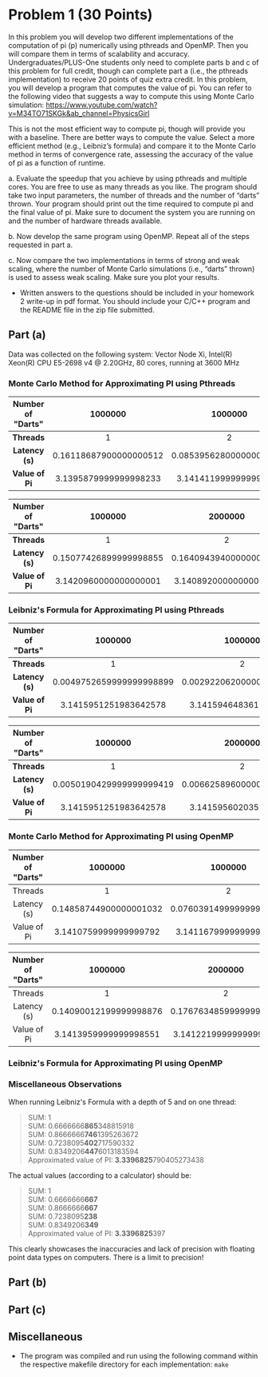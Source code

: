 # Problem 1 (30 Points)

In this problem you will develop two different implementations of the computation of pi (p) numerically using pthreads and OpenMP. Then you will compare them in terms of scalability and accuracy. Undergraduates/PLUS-One students only need to complete parts b and c of this problem for full credit, though can complete part a (i.e., the pthreads implementation) to receive 20 points of quiz extra credit. In this problem, you will develop a program that computes the value of pi. You can refer to the following video that suggests a way to compute this using Monte Carlo simulation: https://www.youtube.com/watch?v=M34TO71SKGk&ab_channel=PhysicsGirl 

This is not the most efficient way to compute pi, though will provide you with a baseline. There are better ways to compute the value. Select a more efficient method (e.g., Leibniz’s formula) and compare it to the Monte Carlo method in terms of convergence rate, assessing the accuracy of the value of pi as a function of runtime. 

a. Evaluate the speedup that you achieve by using pthreads and multiple cores. You are free to use as many threads as you like. The program should take two input parameters, the  number of threads and the number of “darts” thrown. Your program should print out the time required to compute pi and the final value of pi. Make sure to document the system you are running on and the number of hardware threads available. 

b. Now develop the same program using OpenMP. Repeat all of the steps requested in part a. 

c. Now compare the two implementations in terms of strong and weak scaling, where the number of Monte Carlo simulations (i.e., “darts” thrown) is used to assess weak scaling. Make sure you plot your results.

* Written answers to the questions should be included in your homework 2 write-up in pdf format. You should include your C/C++ program and the README file in the zip file submitted.

## Part (a)

Data was collected on the following system:
Vector Node Xi, Intel(R) Xeon(R) CPU E5-2698 v4 @ 2.20GHz, 80 cores, running at 3600 MHz

### Monte Carlo Method for Approximating PI using Pthreads

| **Number of "Darts"** 	|         1000000        	|         1000000         	|         1000000         	|         1000000         	|         1000000         	|          1000000         	|          1000000         	|          1000000         	|
|:---------------------:	|:----------------------:	|:-----------------------:	|:-----------------------:	|:-----------------------:	|:-----------------------:	|:------------------------:	|:------------------------:	|:------------------------:	|
|      **Threads**      	|            1           	|            2            	|            4            	|            8            	|            16           	|            32            	|            64            	|            128           	|
|    **Latency (s)**    	| 0.16118687900000000512 	| 0.085395628000000001201 	| 0.042522277999999996689 	| 0.024704975000000000546 	| 0.012632099000000000799 	| 0.0082375279999999991704 	| 0.0063886009999999998285 	| 0.0076575360000000003771 	|
|    **Value of Pi**    	|  3.1395879999999998233 	|  3.1414119999999998711  	|  3.1399599999999998623  	|  3.1422360000000000291  	|  3.1415359999999998841  	|   3.1435719999999998109  	|   3.1396440000000001014  	|   3.1410840000000002092  	|


| **Number of "Darts"** 	|         1000000        	|         2000000        	|         4000000        	|         8000000        	|        16000000        	|        32000000        	|        64000000        	|        128000000       	|
|:---------------------:	|:----------------------:	|:----------------------:	|:----------------------:	|:----------------------:	|:----------------------:	|:----------------------:	|:----------------------:	|:----------------------:	|
|      **Threads**      	|            1           	|            2           	|            4           	|            8           	|           16           	|           32           	|           64           	|           128          	|
|    **Latency (s)**    	| 0.15077426899999998855 	| 0.16409439400000000453 	| 0.17479591799999999457 	| 0.18029720499999998817 	| 0.18606627600000000267 	| 0.18886848300000000367 	| 0.26880689400000001843 	| 0.48449482900000001573 	|
|    **Value of Pi**    	|  3.1420960000000000001 	|  3.1408920000000000172 	|  3.1426059999999997885 	|  3.1412710000000001465 	|  3.1415177500000002198 	|  3.1413941250000001482 	|  3.1417263750000001821 	|  3.1416564687499999309 	|

### Leibniz's Formula for Approximating PI using Pthreads

| **Number of "Darts"** 	|          1000000         	|          1000000         	|          1000000         	|         1000000         	|          1000000         	|          1000000         	|          1000000         	|         1000000         	|
|:---------------------:	|:------------------------:	|:------------------------:	|:------------------------:	|:-----------------------:	|:------------------------:	|:------------------------:	|:------------------------:	|:-----------------------:	|
|      **Threads**      	|             1            	|             2            	|             4            	|            8            	|            16            	|            32            	|            64            	|           128           	|
|    **Latency (s)**    	| 0.0049752659999999998899 	| 0.0029220620000000000101 	| 0.0032186810000000001461 	| 0.003444884999999999961 	| 0.0035293070000000001905 	| 0.0030120680000000001238 	| 0.0030746689999999999264 	| 0.004674835999999999922 	|
|    **Value of Pi**    	|   3.1415951251983642578  	|   3.1415946483612060547  	|   3.1415946483612060547  	|  3.1415956020355224609  	|   3.1415953636169433594  	|   3.1415951251983642578  	|   3.1415979862213134766  	|  3.1415963172912597656  	|


| **Number of "Darts"** 	|          1000000         	|          2000000         	|         4000000        	|         8000000         	|         16000000        	|         32000000        	|        64000000        	|        128000000       	|
|:---------------------:	|:------------------------:	|:------------------------:	|:----------------------:	|:-----------------------:	|:-----------------------:	|:-----------------------:	|:----------------------:	|:----------------------:	|
|      **Threads**      	|             1            	|             2            	|            4           	|            8            	|            16           	|            32           	|           64           	|           128          	|
|    **Latency (s)**    	| 0.0050190429999999999419 	| 0.0066258960000000000426 	| 0.01358470399999999953 	| 0.027963447999999998389 	| 0.062699993999999995009 	| 0.088700306000000006534 	| 0.14129925400000001301 	| 0.17802410499999998805 	|
|    **Value of Pi**    	|   3.1415951251983642578  	|   3.1415956020355224609  	|  3.1415958404541015625 	|  3.1415958404541015625  	|  3.1415958404541015625  	|  3.1415958404541015625  	|  3.1415958404541015625 	|  3.1415958404541015625 	|


### Monte Carlo Method for Approximating PI using OpenMP


| Number of "Darts" |         1000000        |         1000000         |         1000000         |         1000000         |         1000000         |          1000000         |          1000000         |         1000000         |
|:-----------------:|:----------------------:|:-----------------------:|:-----------------------:|:-----------------------:|:-----------------------:|:------------------------:|:------------------------:|:-----------------------:|
|      Threads      |            1           |            2            |            4            |            8            |            16           |            32            |            64            |           128           |
|    Latency (s)    | 0.14858744900000001032 | 0.076039149999999999796 | 0.039739611000000001073 | 0.021159208999999998269 | 0.013158589999999999523 | 0.0071089229999999996312 | 0.0066883949999999997571 | 0.013466173999999999158 |
|    Value of Pi    |  3.1410759999999999792 |  3.1411679999999999602  |  3.1404800000000001603  | 3.1403279999999997862   | 3.1406520000000002213   | 3.142183999999999866     | 3.142592000000000052     | 3.1413079999999999892   |


| Number of "Darts" |         1000000        |         2000000        |         4000000        |         8000000        |        16000000        |        32000000        |        64000000        |        128000000       |
|:-----------------:|:----------------------:|:----------------------:|:----------------------:|:----------------------:|:----------------------:|:----------------------:|:----------------------:|:----------------------:|
|      Threads      |            1           |            2           |            4           |            8           |           16           |           32           |           64           |           128          |
|    Latency (s)    | 0.14090012199999998876 | 0.17676348599999999744 | 0.17684653000000000178 | 0.18447772300000001011 | 0.19189218699999999185 | 0.18603232000000000101 | 0.26840049199999999052 | 0.48054559099999999416 |
|    Value of Pi    |  3.1413959999999998551 |  3.1412219999999999587 |  3.1416529999999998068 | 3.1421594999999999942  | 3.141157000000000199   | 3.1416082499999999911  | 3.141736750000000189   | 3.1416990937499997827  |

### Leibniz's Formula for Approximating PI using OpenMP






### Miscellaneous Observations

When running Leibniz's Formula with a depth of 5 and on one thread:

> SUM: 1  
> SUM: 0.6666666**865**348815918  
> SUM: 0.8666666**746**1395263672  
> SUM: 0.7238095**402**717590332  
> SUM: 0.8349206**447**6013183594  
> Approximated value of PI: **3.3396825**790405273438

The actual values (according to a calculator) should be:

> SUM: 1  
> SUM: 0.6666666**667**  
> SUM: 0.8666666**667**  
> SUM: 0.7238095**238**  
> SUM: 0.8349206**349**  
> Approximated value of PI: **3.3396825**397  

This clearly showcases the inaccuracies and lack of precision with floating point data types on computers. There is a limit to precision!

## Part (b)


## Part (c)


## Miscellaneous
- The program was compiled and run using the following command within the respective makefile directory for each implementation:
```make```